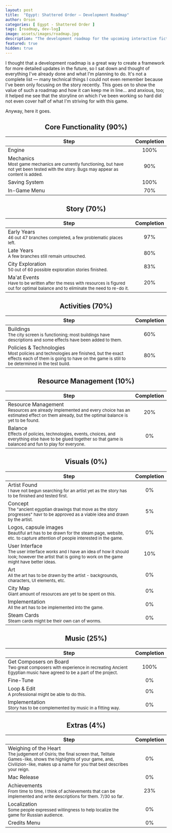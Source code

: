 ```yaml
---
layout: post
title:  "Egypt: Shattered Order — Development Roadmap"
author: Orson
categories: [ Egypt - Shattered Order ]
tags: [roadmap, dev-log]
image: assets/images/roadmap.jpg
description: "The development roadmap for the upcoming interactive fiction/strategy videogame Egypt: Shattered Order"
featured: true
hidden: true
---
```


I thought that a development roadmap is a great way to create a framework for more detailed updates in the future, so I sat down and thought of everything I've already done and what I'm planning to do. It's not a complete list — many technical things I could not even remember because I've been only focusing on the story recently. This goes on to show the value of such a roadmap and how it can keep me in line... and anxious, too; it helped me see that the storyline on which I've been working so hard did not even cover half of what I'm striving for with this game.

Anyway, here it goes.



<center> <h2>Core Functionality (90%)</h2> </center>

| Step 	|  Completion  	|
|--------------------------------------------------------------------------------------------------------------------------------------------------------	|:------------:	|
| Engine 	| 100% 	|
| Mechanics<br><sub><span class="spoiler">Most game mechanics are currently functioning, but have not yet been tested with the story. Bugs may appear as content is added.</span></sub> 	| 90% 	|
| Saving System 	| 100% 	|
| In-Game Menu 	| 70% 	|



<center> <h2>Story (70%)</h2> </center>

| Step 	|  Completion  	|
|--------------------------------------------------------------------------------------------------------------------------------------------------------	|:------------:	|
| Early Years<br><sub><span class="spoiler">46 out 47 branches completed, a few problematic places left.</span></sub> 	| 97% 	|
| Late Years<br><sub><span class="spoiler">A few branches still remain untouched.</span></sub> 	| 80% 	|
| City Exploration<br><sub><span class="spoiler">50 out of 60 possible exploration stories finished.</span></sub> 	| 83% 	|
| Ma'at Events<br><sub><span class="spoiler">Have to be written after the mess with resources is figured out for optimal balance and to eliminate the need to re-do it.</span></sub> 	| 20% 	|



<center> <h2>Activities (70%)</h2> </center>

| Step 	|  Completion  	|
|--------------------------------------------------------------------------------------------------------------------------------------------------------	|:------------:	|
| Buildings<br><sub><span class="spoiler">The city screen is functioning; most buildings have descriptions and some effects have been added to them.</span></sub> 	| 60% 	|
| Policies & Technologies<br><sub><span class="spoiler">Most policies and technologies are finished, but the exact effects each of them is going to have on the game is still to be determined in the test build.</span></sub> 	| 80% 	|



<center> <h2>Resource Management (10%)</h2> </center>

| Step 	|  Completion  	|
|--------------------------------------------------------------------------------------------------------------------------------------------------------	|:------------:	|
| Resource Management<br><sub><span class="spoiler">Resources are already implemented and every choice has an estimated effect on them already, but the optimal balance is yet to be found.</span></sub> 	| 20% 	|
| Balance<br><sub><span class="spoiler">Effects of policies, technologies, events, choices, and everything else have to be glued together so that game is balanced and fun to play for everyone.</span></sub> 	| 0% 	|



<center> <h2>Visuals (0%)</h2> </center>

| Step 	|  Completion  	|
|--------------------------------------------------------------------------------------------------------------------------------------------------------	|:------------:	|
| Artist Found<br><sub><span class="spoiler">I have not begun searching for an artist yet as the story has to be finished and tested first.</span></sub> 	| 0% 	|
| Concept<br><sub><span class="spoiler">The "ancient egyptian drawings that move as the story progresses" havr to be approved as a viable idea and drawn by the artist.</span></sub> 	| 5% 	|
| Logos, capsule images<br><sub><span class="spoiler">Beautiful art has to be drawn for the steam page, website, etc. to capture attention of people interested in the game.</span></sub> 	| 0% 	|
| User Interface<br><sub><span class="spoiler">The user interface *works* and I have an idea of how it should look; however the artist that is going to work on the game might have better ideas.</span></sub> 	| 10% 	|
| Art<br><sub><span class="spoiler">All the art has to be drawn by the artist - backgrounds, characters, UI elements, etc.</span></sub> 	| 0% 	|
| City Map<br><sub><span class="spoiler">Giant amount of resources are yet to be spent on this.</span></sub> 	| 0% 	|
| Implementation<br><sub><span class="spoiler">All the art has to be implemented into the game.</span></sub> 	| 0% 	|
| Steam Cards<br><sub><span class="spoiler">Steam cards might be their own can of worms.</span></sub> 	| 0% 	|



<center> <h2>Music (25%)</h2> </center>

| Step 	|  Completion  	|
|--------------------------------------------------------------------------------------------------------------------------------------------------------	|:------------:	|
| Get Composers on Board<br><sub><span class="spoiler">Two great composers with experience in recreating Ancient Egyptian music have agreed to be a part of the project.</span></sub> 	| 100% 	|
| Fine-Tune 	| 0% 	|
| Loop & Edit<br><sub><span class="spoiler">A professional might be able to do this.</span></sub> 	| 0% 	|
| Implementation<br><sub><span class="spoiler">Story has to be complemented by music in a fitting way.</span></sub> 	| 0% 	|



<center> <h2>Extras (4%)</h2> </center>

| Step 	|  Completion  	|
|--------------------------------------------------------------------------------------------------------------------------------------------------------	|:------------:	|
| Weighing of the Heart<br><sub><span class="spoiler">The judgement of Osiris; the final screen that, Telltale Games-like, shows the highlights of your game, and, Civilizion-like, makes up a name for you that best describes your reign.</span></sub> 	| 0% 	|
| Mac Release 	| 0% 	|
| Achievements<br><sub><span class="spoiler">From time to time, I think of achievements that can be implemented and write descriptions for them. 7/30 so far.</span></sub> 	| 23% 	|
| Localization<br><sub><span class="spoiler">Some people expressed willingness to help localize the game for Russian audience.</span></sub> 	| 0% 	|
| Credits Menu 	| 0% 	|




